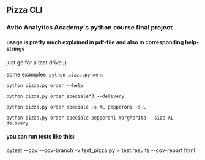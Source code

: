 ## Pizza CLI
### Avito Analytics Academy's python course final project

#### usage is pretty much explained in pdf-file and also in corresponding help-strings
just go for a test drive ;)

some examples:
```python pizza.py menu```

```python pizza.py order --help```

```python pizza.py order speciale*3 --delivery```

```python pizza.py order speciale -s XL pepperoni -s L```

```python pizza.py order speciale pepperoni margherita --size XL --delivery```


#### you can run tests like this:
pytest --cov --cov-branch -v test_pizza.py > test.results --cov-report html
